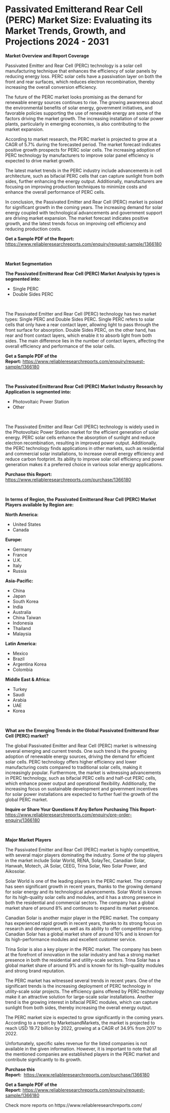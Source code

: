 <p><h1>Passivated Emitterand Rear Cell (PERC) Market Size: Evaluating its Market Trends, Growth, and Projections 2024 - 2031</h1></p><p><strong>Market Overview and Report Coverage</strong></p>
<p><p>Passivated Emitter and Rear Cell (PERC) technology is a solar cell manufacturing technique that enhances the efficiency of solar panels by reducing energy loss. PERC solar cells have a passivation layer on both the front and rear surfaces, which reduces electron recombination, thereby increasing the overall conversion efficiency.</p><p>The future of the PERC market looks promising as the demand for renewable energy sources continues to rise. The growing awareness about the environmental benefits of solar energy, government initiatives, and favorable policies supporting the use of renewable energy are some of the factors driving the market growth. The increasing installation of solar power plants, particularly in emerging economies, is also contributing to the market expansion.</p><p>According to market research, the PERC market is projected to grow at a CAGR of 5.7% during the forecasted period. The market forecast indicates positive growth prospects for PERC solar cells. The increasing adoption of PERC technology by manufacturers to improve solar panel efficiency is expected to drive market growth.</p><p>The latest market trends in the PERC industry include advancements in cell architecture, such as bifacial PERC cells that can capture sunlight from both sides, further enhancing the energy output. Additionally, manufacturers are focusing on improving production techniques to minimize costs and enhance the overall performance of PERC cells.</p><p>In conclusion, the Passivated Emitter and Rear Cell (PERC) market is poised for significant growth in the coming years. The increasing demand for solar energy coupled with technological advancements and government support are driving market expansion. The market forecast indicates positive growth, and the latest trends focus on improving cell efficiency and reducing production costs.</p></p>
<p><strong>Get a Sample PDF of the Report:</strong> <a href="https://www.reliableresearchreports.com/enquiry/request-sample/1366180">https://www.reliableresearchreports.com/enquiry/request-sample/1366180</a></p>
<p>&nbsp;</p>
<p><strong>Market Segmentation</strong></p>
<p><strong>The Passivated Emitterand Rear Cell (PERC) Market Analysis by types is segmented into:</strong></p>
<p><ul><li>Single PERC</li><li>Double Sides PERC</li></ul></p>
<p>&nbsp;</p>
<p><p>The Passivated Emitter and Rear Cell (PERC) technology has two market types: Single PERC and Double Sides PERC. Single PERC refers to solar cells that only have a rear contact layer, allowing light to pass through the front surface for absorption. Double Sides PERC, on the other hand, has rear and front contact layers, which enable it to absorb light from both sides. The main difference lies in the number of contact layers, affecting the overall efficiency and performance of the solar cells.</p></p>
<p><strong>Get a Sample PDF of the Report:</strong>&nbsp;<a href="https://www.reliableresearchreports.com/enquiry/request-sample/1366180">https://www.reliableresearchreports.com/enquiry/request-sample/1366180</a></p>
<p>&nbsp;</p>
<p><strong>The Passivated Emitterand Rear Cell (PERC) Market Industry Research by Application is segmented into:</strong></p>
<p><ul><li>Photovoltaic Power Station</li><li>Other</li></ul></p>
<p>&nbsp;</p>
<p><p>The Passivated Emitter and Rear Cell (PERC) technology is widely used in the Photovoltaic Power Station market for the efficient generation of solar energy. PERC solar cells enhance the absorption of sunlight and reduce electron recombination, resulting in improved power output. Additionally, the PERC technology finds applications in other markets, such as residential and commercial solar installations, to increase overall energy efficiency and reduce carbon footprint. Its ability to improve solar cell efficiency and power generation makes it a preferred choice in various solar energy applications.</p></p>
<p><strong>Purchase this Report:</strong>&nbsp; <a href="https://www.reliableresearchreports.com/purchase/1366180">https://www.reliableresearchreports.com/purchase/1366180</a></p>
<p>&nbsp;</p>
<p><strong>In terms of Region, the Passivated Emitterand Rear Cell (PERC) Market Players available by Region are:</strong></p>
<p>
    <p> <strong> North America: </strong>
        <ul>
            <li>United States</li>
            <li>Canada</li>
        </ul>
        </p> 
    <p> <strong> Europe: </strong>
        <ul>
            <li>Germany</li>
            <li>France</li>
            <li>U.K.</li>
            <li>Italy</li>
            <li>Russia</li>
        </ul>
        </p> 
    <p> <strong> Asia-Pacific: </strong>
        <ul>
            <li>China</li>
            <li>Japan</li>
            <li>South Korea</li>
            <li>India</li>
            <li>Australia</li>
            <li>China Taiwan</li>
            <li>Indonesia</li>
            <li>Thailand</li>
            <li>Malaysia</li>
        </ul>
        </p> 
    <p> <strong> Latin America: </strong>
        <ul>
            <li>Mexico</li>
            <li>Brazil</li>
            <li>Argentina Korea</li>
            <li>Colombia</li>
        </ul>
        </p> 
    <p> <strong> Middle East & Africa: </strong>
        <ul>
            <li>Turkey</li>
            <li>Saudi</li>
            <li>Arabia</li>
            <li>UAE</li>
            <li>Korea</li>
        </ul>
    </p>
    </p>
<p>&nbsp;</p>
<p><strong>What are the Emerging Trends in the Global Passivated Emitterand Rear Cell (PERC) market?</strong></p>
<p><p>The global Passivated Emitter and Rear Cell (PERC) market is witnessing several emerging and current trends. One such trend is the growing adoption of renewable energy sources, driving the demand for efficient solar cells. PERC technology offers higher efficiency and lower manufacturing costs compared to traditional solar cells, making it increasingly popular. Furthermore, the market is witnessing advancements in PERC technology, such as bifacial PERC cells and half-cut PERC cells, which enhance power output and operational flexibility. Additionally, the increasing focus on sustainable development and government incentives for solar power installations are expected to further fuel the growth of the global PERC market.</p></p>
<p><strong>Inquire or Share Your Questions If Any Before Purchasing This Report</strong>- <a href="https://www.reliableresearchreports.com/enquiry/pre-order-enquiry/1366180">https://www.reliableresearchreports.com/enquiry/pre-order-enquiry/1366180</a></p>
<p>&nbsp;</p>
<p><strong>Major Market Players</strong></p>
<p><p>The Passivated Emitter and Rear Cell (PERC) market is highly competitive, with several major players dominating the industry. Some of the top players in the market include Solar World, RENA, SolayTec, Canadian Solar, Hanwah, Motech, JA Solar, CEEG, Trina Solar, Neo Solar Power, and Aikosolar.</p><p>Solar World is one of the leading players in the PERC market. The company has seen significant growth in recent years, thanks to the growing demand for solar energy and its technological advancements. Solar World is known for its high-quality solar cells and modules, and it has a strong presence in both the residential and commercial sectors. The company has a global market share of around 8% and continues to expand its market presence.</p><p>Canadian Solar is another major player in the PERC market. The company has experienced rapid growth in recent years, thanks to its strong focus on research and development, as well as its ability to offer competitive pricing. Canadian Solar has a global market share of around 10% and is known for its high-performance modules and excellent customer service.</p><p>Trina Solar is also a key player in the PERC market. The company has been at the forefront of innovation in the solar industry and has a strong market presence in both the residential and utility-scale sectors. Trina Solar has a global market share of around 9% and is known for its high-quality modules and strong brand reputation.</p><p>The PERC market has witnessed several trends in recent years. One of the significant trends is the increasing deployment of PERC technology in utility-scale solar projects. The efficiency gains offered by PERC technology make it an attractive solution for large-scale solar installations. Another trend is the growing interest in bifacial PERC modules, which can capture sunlight from both sides, thereby increasing the overall energy output.</p><p>The PERC market size is expected to grow significantly in the coming years. According to a report by MarketsandMarkets, the market is projected to reach USD 19.72 billion by 2022, growing at a CAGR of 34.9% from 2017 to 2022.</p><p>Unfortunately, specific sales revenue for the listed companies is not available in the given information. However, it is important to note that all the mentioned companies are established players in the PERC market and contribute significantly to its growth.</p></p>
<p><strong>Purchase this Report:</strong>&nbsp;&nbsp;<a href="https://www.reliableresearchreports.com/purchase/1366180">https://www.reliableresearchreports.com/purchase/1366180</a></p>
<p></p>
<p><strong>Get a Sample PDF of the Report:</strong>&nbsp;<a href="https://www.reliableresearchreports.com/enquiry/request-sample/1366180">https://www.reliableresearchreports.com/enquiry/request-sample/1366180</a></p>
<p>Check more reports on https://www.reliableresearchreports.com/</p>